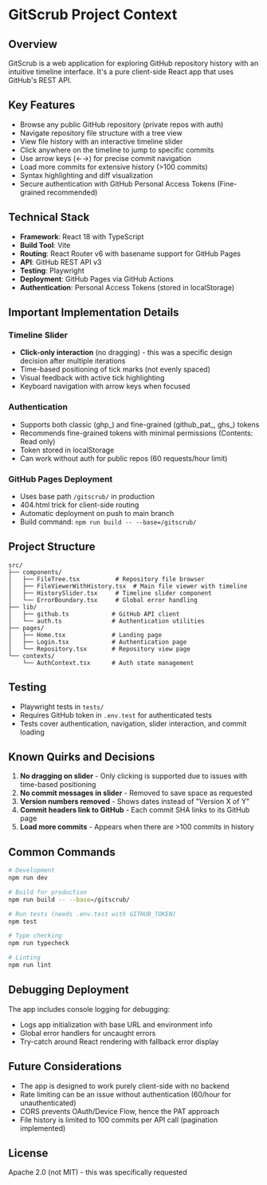 # GitScrub Project Context

## Overview
GitScrub is a web application for exploring GitHub repository history with an intuitive timeline interface. It's a pure client-side React app that uses GitHub's REST API.

## Key Features
- Browse any public GitHub repository (private repos with auth)
- Navigate repository file structure with a tree view
- View file history with an interactive timeline slider
- Click anywhere on the timeline to jump to specific commits
- Use arrow keys (←→) for precise commit navigation
- Load more commits for extensive history (>100 commits)
- Syntax highlighting and diff visualization
- Secure authentication with GitHub Personal Access Tokens (Fine-grained recommended)

## Technical Stack
- **Framework**: React 18 with TypeScript
- **Build Tool**: Vite
- **Routing**: React Router v6 with basename support for GitHub Pages
- **API**: GitHub REST API v3
- **Testing**: Playwright
- **Deployment**: GitHub Pages via GitHub Actions
- **Authentication**: Personal Access Tokens (stored in localStorage)

## Important Implementation Details

### Timeline Slider
- **Click-only interaction** (no dragging) - this was a specific design decision after multiple iterations
- Time-based positioning of tick marks (not evenly spaced)
- Visual feedback with active tick highlighting
- Keyboard navigation with arrow keys when focused

### Authentication
- Supports both classic (ghp_) and fine-grained (github_pat_, ghs_) tokens
- Recommends fine-grained tokens with minimal permissions (Contents: Read only)
- Token stored in localStorage
- Can work without auth for public repos (60 requests/hour limit)

### GitHub Pages Deployment
- Uses base path `/gitscrub/` in production
- 404.html trick for client-side routing
- Automatic deployment on push to main branch
- Build command: `npm run build -- --base=/gitscrub/`

## Project Structure
```
src/
├── components/
│   ├── FileTree.tsx          # Repository file browser
│   ├── FileViewerWithHistory.tsx  # Main file viewer with timeline
│   ├── HistorySlider.tsx     # Timeline slider component
│   └── ErrorBoundary.tsx     # Global error handling
├── lib/
│   ├── github.ts            # GitHub API client
│   └── auth.ts              # Authentication utilities
├── pages/
│   ├── Home.tsx             # Landing page
│   ├── Login.tsx            # Authentication page
│   └── Repository.tsx       # Repository view page
└── contexts/
    └── AuthContext.tsx      # Auth state management
```

## Testing
- Playwright tests in `tests/`
- Requires GitHub token in `.env.test` for authenticated tests
- Tests cover authentication, navigation, slider interaction, and commit loading

## Known Quirks and Decisions
1. **No dragging on slider** - Only clicking is supported due to issues with time-based positioning
2. **No commit messages in slider** - Removed to save space as requested
3. **Version numbers removed** - Shows dates instead of "Version X of Y"
4. **Commit headers link to GitHub** - Each commit SHA links to its GitHub page
5. **Load more commits** - Appears when there are >100 commits in history

## Common Commands
```bash
# Development
npm run dev

# Build for production
npm run build -- --base=/gitscrub/

# Run tests (needs .env.test with GITHUB_TOKEN)
npm test

# Type checking
npm run typecheck

# Linting
npm run lint
```

## Debugging Deployment
The app includes console logging for debugging:
- Logs app initialization with base URL and environment info
- Global error handlers for uncaught errors
- Try-catch around React rendering with fallback error display

## Future Considerations
- The app is designed to work purely client-side with no backend
- Rate limiting can be an issue without authentication (60/hour for unauthenticated)
- CORS prevents OAuth/Device Flow, hence the PAT approach
- File history is limited to 100 commits per API call (pagination implemented)

## License
Apache 2.0 (not MIT) - this was specifically requested